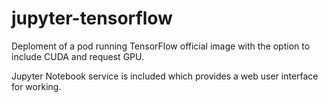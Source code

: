 # jupyter-tensorflow

Deploment of a pod running TensorFlow official image with the option to include CUDA and request GPU.

Jupyter Notebook service is included which provides a web user interface for working.
